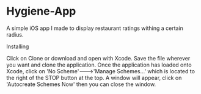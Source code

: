 # Hygiene-App
A simple iOS app I made to display restaurant ratings withing a certain radius.

Installing

Click on Clone or download and open with Xcode. Save the file wherever you want and clone the application.
Once the application has loaded onto Xcode, click on 'No Scheme'--->'Manage Schemes...' which is located to the right of the STOP button at the top.
A window will appear, click on 'Autocreate Schemes Now' then you can close the window.
